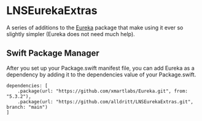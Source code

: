 # LNSEurekaExtras

A series of additions to the [Eureka](https://github.com/xmartlabs/Eureka#installation) package that make using it ever so slightly simpler (Eureka does not need much help).

## Swift Package Manager

After you set up your Package.swift manifest file, you can add Eureka as a dependency by adding it to the dependencies value of your Package.swift.

```
dependencies: [ 
    .package(url: "https://github.com/xmartlabs/Eureka.git", from: "5.3.2"),
    .package(url: "https://github.com/alldritt/LNSEurekaExtras.git", branch: "main")
]
```
